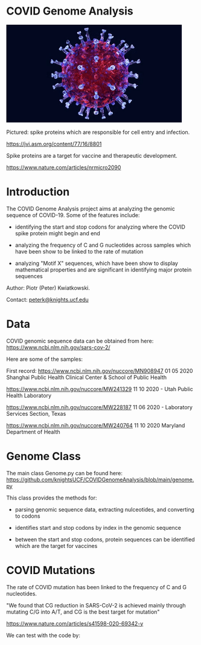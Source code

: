 # COVID Genome Analysis


![COVID GIF](GIFS/COVID.gif)

Pictured: spike proteins which are responsible for cell entry and infection.

https://jvi.asm.org/content/77/16/8801

Spike proteins are a target for vaccine and therapeutic development.

https://www.nature.com/articles/nrmicro2090


# Introduction

The COVID Genome Analysis project aims at analyzing the genomic sequence of COVID-19. Some of the features include:

- identifying the start and stop codons for analyzing where the COVID spike protein might begin and end

- analyzing the frequency of C and G nucleotides across samples which have been show to be linked to the rate of mutation

- analyzing "Motif X" sequences, which have been show to display mathematical properties and are significant in identifying major protein sequences

Author: Piotr (Peter) Kwiatkowski.

Contact: peterk@knights.ucf.edu


# Data

COVID genomic sequence data can be obtained from here: https://www.ncbi.nlm.nih.gov/sars-cov-2/

Here are some of the samples:

First record: https://www.ncbi.nlm.nih.gov/nuccore/MN908947
01 05 2020 Shanghai Public Health Clinical Center & School of Public Health


https://www.ncbi.nlm.nih.gov/nuccore/MW241329
11 10 2020 - Utah Public Health Laboratory


https://www.ncbi.nlm.nih.gov/nuccore/MW228187
11 06 2020 - Laboratory Services Section, Texas


https://www.ncbi.nlm.nih.gov/nuccore/MW240764
11 10 2020 Maryland Department of Health


# Genome Class

The main class Genome.py can be found here: https://github.com/knightsUCF/COVIDGenomeAnalysis/blob/main/genome.py

This class provides the methods for:

- parsing genomic sequence data, extracting nulceotides, and converting to codons

- identifies start and stop codons by index in the genomic sequence

- between the start and stop codons, protein sequences can be identified which are the target for vaccines



# COVID Mutations

The rate of COVID mutation has been linked to the frequency of C and G nucleotides.

"We found that CG reduction in SARS-CoV-2 is achieved mainly through mutating C/G into A/T, and CG is the best target for mutation"

https://www.nature.com/articles/s41598-020-69342-y

We can test with the code by:








